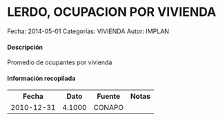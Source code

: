 LERDO, OCUPACION POR VIVIENDA
=====

Fecha: 2014-05-01
Categorías: VIVIENDA
Autor: IMPLAN

#### Descripción

Promedio de ocupantes por vivienda

#### Información recopilada

<table class="table table-hover table-bordered">
  <tr><th>Fecha</th><th>Dato</th><th>Fuente</th><th>Notas</th></tr>
  <tr><td>2010-12-31</td><td>4.1000</td><td>CONAPO</td><td></td></tr>
</table>
